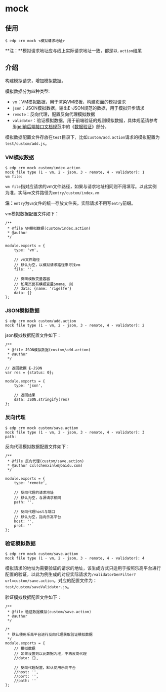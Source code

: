 # mock

## 使用

    $ edp crm mock <模拟请求地址>

**注：**模拟请求地址应与线上实际请求地址一致，都是以`.action`结尾

## 介绍

构建模拟请求，增加模拟数据。

模拟数据分为四种类型:

* `vm`：VM模拟数据，用于渲染VM模板，构建页面的模拟请求
* `json`：JSON模拟数据，输出E-JSON规范的数据，用于模拟异步请求
* `remote`：反向代理，配置反向代理模拟数据
* `validator`：验证模拟数据，用于前端验证的规则模拟数据，具体规范请参考[Rigel前后端接口文档规范](http://fe.baidu.com/doc/rigel/pub/Interface_std.text)中的《[数据验证](http://fe.baidu.com/doc/rigel/pub/Interface_std.text#数据验证)》部分。

模拟数据配置文件存放在`test`目录下，比如`custom/add.action`请求的模拟配置为`test/custom/add.js`。

### VM模拟数据

    $ edp crm mock custom/index.action
    mock file type (1 - vm, 2 - json, 3 - remote, 4 - validator): 1
    vm file: 

`vm file`指对应请求的vm文件路径，如果与请求地址相同则不用填写。以此实例为准，实际`vm`文件路径为`entry/custom/index.vm`

**注：**`entry`为`vm`文件的统一存放文件夹。实际请求不用写`entry`前缀。

vm模拟数据配置文件如下：

    /**
     * @file VM模拟数据(custom/index.action)
     * @author 
     */

    module.exports = {
        type: 'vm',

        // vm文件路径
        // 默认为空，以模拟请求路径来寻找vm
        file: '',

        // 页面模板变量容器
        // 如果页面有模板变量$name, 则
        // data: {name: 'rigelfe'}
        data: {}
    };

### JSON模拟数据

    $ edp crm mock custom/add.action
    mock file type (1 - vm, 2 - json, 3 - remote, 4 - validator): 2

json模拟数据配置文件如下：

    /**
     * @file JSON模拟数据(custom/add.action)
     * @author
     */

    // 返回数据 E-JSON
    var res = {status: 0};

    module.exports = {
        type: 'json',

        // 返回结果
        data: JSON.stringify(res)
    };

### 反向代理

    $ edp crm mock custom/save.action
    mock file type (1 - vm, 2 - json, 3 - remote, 4 - validator): 3
    path:

反向代理模拟数据配置文件如下：

    /**
     * @file 反向代理(custom/save.action)
     * @author cxl(chenxinle@baidu.com)
     */

    module.exports = {
        type: 'remote',

        // 反向代理的请求地址
        // 默认为空，与源请求相同
        path: '',

        // 反向代理host与端口
        // 默认为空，指向乐高平台
        host: '',
        prot: ''
    };

### 验证模拟数据

    $ edp crm mock custom/save.action
    mock file type (1 - vm, 2 - json, 3 - remote, 4 - validator): 4

模拟请求的地址为需要验证的请求的地址，该生成方式只适用于按照乐高平台进行配置的验证，以此为例生成的对应实际请求为`/validatorGenFilter?url=custom/save.action`，对应的配置文件为：`test/custom/saveValidator.js`。

验证模拟数据配置文件如下：

    /**
     * @file 验证数据模拟(custom/save.action)
     * @author
     */

    /*
     * 默认使用乐高平台进行反向代理获取验证模拟数据
     */
    module.exports = {
        // 模拟数据
        // 如果设置则以此数据为准，不再反向代理
        //data: {},

        // 反向代理配置，默认使用乐高平台
        //host: '',
        //port: '',
        //path: ''
    };
